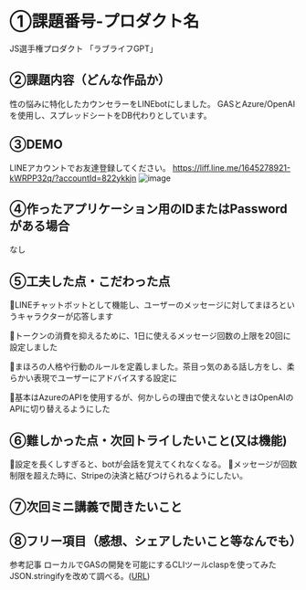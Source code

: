 # ①課題番号-プロダクト名

JS選手権プロダクト 「ラブライフGPT」

## ②課題内容（どんな作品か）

性の悩みに特化したカウンセラーをLINEbotにしました。
GASとAzure/OpenAIを使用し、スプレッドシートをDB代わりとしています。

## ③DEMO

LINEアカウントでお友達登録してください。
https://liff.line.me/1645278921-kWRPP32q/?accountId=822ykkjn
![image](https://github.com/user-attachments/assets/9c94a9bb-b42d-4b3f-8315-bea5c61de17c)


## ④作ったアプリケーション用のIDまたはPasswordがある場合

なし

## ⑤工夫した点・こだわった点

🌱LINEチャットボットとして機能し、ユーザーのメッセージに対してまほろというキャラクターが応答します

🌱トークンの消費を抑えるために、1日に使えるメッセージ回数の上限を20回に設定しました

🌱まほろの人格や行動のルールを定義しました。茶目っ気のある話し方をし、柔らかい表現でユーザーにアドバイスする設定に

🌱基本はAzureのAPIを使用するが、何かしらの理由で使えないときはOpenAIのAPIに切り替えるようにした

## ⑥難しかった点・次回トライしたいこと(又は機能)

🌱設定を長くしすぎると、botが会話を覚えてくれなくなる。
🌱メッセージが回数制限を超えた時に、Stripeの決済と結びつけられるようにしたい。

## ⑦次回ミニ講義で聞きたいこと



## ⑧フリー項目（感想、シェアしたいこと等なんでも）

参考記事
ローカルでGASの開発を可能にするCLIツールclaspを使ってみた
JSON.stringifyを改めて調べる。([URL](https://qiita.com/qoAop/items/57d35a41ef9629351c3c))

